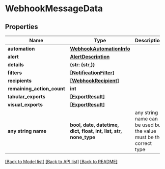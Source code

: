# WebhookMessageData


## Properties
Name | Type | Description | Notes
------------ | ------------- | ------------- | -------------
**automation** | [**WebhookAutomationInfo**](WebhookAutomationInfo.md) |  | 
**alert** | [**AlertDescription**](AlertDescription.md) |  | [optional] 
**details** | **{str: (str,)}** |  | [optional] 
**filters** | [**[NotificationFilter]**](NotificationFilter.md) |  | [optional] 
**recipients** | [**[WebhookRecipient]**](WebhookRecipient.md) |  | [optional] 
**remaining_action_count** | **int** |  | [optional] 
**tabular_exports** | [**[ExportResult]**](ExportResult.md) |  | [optional] 
**visual_exports** | [**[ExportResult]**](ExportResult.md) |  | [optional] 
**any string name** | **bool, date, datetime, dict, float, int, list, str, none_type** | any string name can be used but the value must be the correct type | [optional]

[[Back to Model list]](../README.md#documentation-for-models) [[Back to API list]](../README.md#documentation-for-api-endpoints) [[Back to README]](../README.md)


